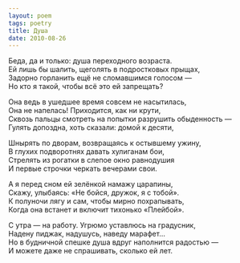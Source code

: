 ```yaml
---
layout: poem
tags: poetry
title: Душа
date: 2010-08-26
---
```


Беда, да и только: душа переходного возраста.<br>
Ей лишь бы шалить, щеголять в подростковых прыщах,<br>
Задорно горланить ещё не сломавшимся голосом —<br>
Но кто я такой, чтобы всё это ей запрещать?<br>

Она ведь в ушедшее время совсем не насытилась,<br>
Она не напелась! Приходится, как ни крути,<br>
Сквозь пальцы смотреть на попытки разрушить обыденность —<br>
Гулять допоздна, хоть сказали: домой к десяти,<br>

Шнырять по дворам, возвращаясь к остывшему ужину,<br>
В глухих подворотнях давать хулиганам бои,<br>
Стрелять из рогатки в слепое окно равнодушия<br>
И первые строчки черкать вечерами свои.<br>

А я перед сном ей зелёнкой намажу царапины,<br>
Скажу, улыбаясь: «Не бойся, дружок, я с тобой».<br>
К полуночи лягу и сам, чтобы мирно похрапывать,<br>
Когда она встанет и включит тихонько «Плейбой».<br>

С утра — на работу. Угрюмо уставлюсь на градусник,<br>
Надену пиджак, надушусь, наведу марафет...<br>
Но в будничной спешке душа вдруг наполнится радостью —<br>
И можете даже не спрашивать, сколько ей лет.
